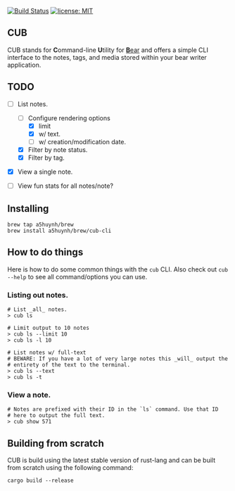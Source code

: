 [![Build Status](https://travis-ci.org/a5huynh/cub-cli.svg?branch=master)](https://travis-ci.org/a5huynh/cub-cli) [![license: MIT](https://img.shields.io/badge/License-MIT-yellow.svg)](https://opensource.org/licenses/MIT)

## CUB

CUB stands for **C**ommand-line **U**tility for [**B**ear][bear-app] and offers a simple CLI interface
to the notes, tags, and media stored within your bear writer application.

[bear-app]: https://bear.app/

## TODO
- [ ] List notes.
    - [ ] Configure rendering options
      - [x] limit
      - [x] w/ text.
      - [ ] w/ creation/modification date.
    - [x] Filter by note status.
    - [x] Filter by tag.
- [x] View a single note.
- [ ] View fun stats for all notes/note?


## Installing
    brew tap a5huynh/brew
    brew install a5huynh/brew/cub-cli


## How to do things

Here is how to do some common things with the `cub` CLI. Also check out
`cub --help` to see all command/options you can use.

### Listing out notes.

    # List _all_ notes.
    > cub ls

    # Limit output to 10 notes
    > cub ls --limit 10
    > cub ls -l 10

    # List notes w/ full-text
    # BEWARE: If you have a lot of very large notes this _will_ output the
    # entirety of the text to the terminal.
    > cub ls --text
    > cub ls -t

### View a note.

    # Notes are prefixed with their ID in the `ls` command. Use that ID
    # here to output the full text.
    > cub show 571


## Building from scratch

CUB is build using the latest stable version of rust-lang and can be built
from scratch using the following command:

    cargo build --release
